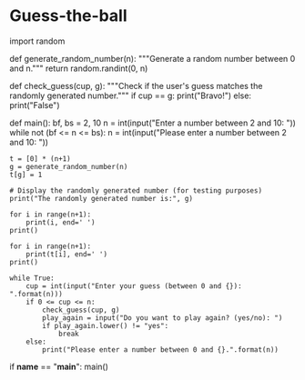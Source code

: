 # Guess-the-ball


import random

def generate_random_number(n):
    """Generate a random number between 0 and n."""
    return random.randint(0, n)

def check_guess(cup, g):
    """Check if the user's guess matches the randomly generated number."""
    if cup == g:
        print("Bravo!")
    else:
        print("False")

def main():
    bf, bs = 2, 10
    n = int(input("Enter a number between 2 and 10: "))
    while not (bf <= n <= bs):
        n = int(input("Please enter a number between 2 and 10: "))

    t = [0] * (n+1)
    g = generate_random_number(n)
    t[g] = 1

    # Display the randomly generated number (for testing purposes)
    print("The randomly generated number is:", g)

    for i in range(n+1):
        print(i, end=' ')
    print()

    for i in range(n+1):
        print(t[i], end=' ')
    print()

    while True:
        cup = int(input("Enter your guess (between 0 and {}): ".format(n)))
        if 0 <= cup <= n:
            check_guess(cup, g)
            play_again = input("Do you want to play again? (yes/no): ")
            if play_again.lower() != "yes":
                break
        else:
            print("Please enter a number between 0 and {}.".format(n))

if __name__ == "__main__":
    main()
